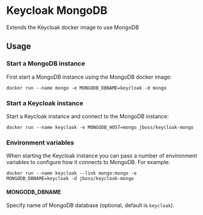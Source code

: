 # Keycloak MongoDB

Extends the Keycloak docker image to use MongoDB

## Usage

### Start a MongoDB instance

First start a MongoDB instance using the MongoDB docker image:

    docker run --name mongo -e MONGODB_DBNAME=keycloak -d mongo

### Start a Keycloak instance

Start a Keycloak instance and connect to the MongoDB instance:

    docker run --name keycloak -e MONGODB_HOST=mongo jboss/keycloak-mongo

### Environment variables

When starting the Keycloak instance you can pass a number of environment variables to configure how it connects to MongoDB. For example:

    docker run --name keycloak --link mongo:mongo -e MONGODB_DBNAME=keycloak -d jboss/keycloak-mongo

#### MONGODB_DBNAME

Specify name of MongoDB database (optional, default is `keycloak`).

